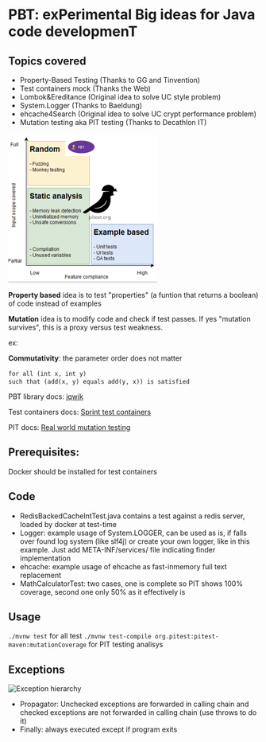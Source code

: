 # PBT: exPerimental Big ideas for Java code developmenT

## Topics covered
* Property-Based Testing (Thanks to GG and Tinvention)
* Test containers mock (Thanks the Web) 
* Lombok&Ereditance (Original idea to solve UC style problem) 
* System.Logger (Thanks to Baeldung)
* ehcache4Search (Original idea to solve UC crypt performance problem)
* Mutation testing aka PIT testing (Thanks to Decathlon IT)

![Test types](img/tests.png?raw=true "Test types")

**Property based** idea is to test "properties" (a funtion that returns a boolean) of code instead of examples

**Mutation** idea is to modify code and check if test passes. If yes "mutation survives", this is a proxy versus test weakness. 


ex:

**Commutativity**: the parameter order does not matter
```
for all (int x, int y)
such that (add(x, y) equals add(y, x)) is satisfied
```
PBT library docs: [jqwik](https://jqwik.net/docs/current/user-guide.html#how-to-use)

Test containers docs: [Sprint test containers](https://www.testcontainers.org/)

PIT docs: [Real world mutation testing](https://pitest.org/)

## Prerequisites:
Docker should be installed for test containers

## Code
* RedisBackedCacheIntTest.java contains a test against a redis server, loaded by docker at test-time
* Logger: example usage of System.LOGGER, can be used as is, if falls over found log system (like slf4j) or create your own logger, like in this example. Just add META-INF/services/ file indicating finder implementation
* ehcache: example usage of ehcache as fast-inmemory full text replacement
* MathCalculatorTest: two cases, one is complete so PIT shows 100% coverage, second one only 50% as it effectively is
## Usage
```./mvnw test``` for all test
```./mvnw test-compile org.pitest:pitest-maven:mutationCoverage``` for PIT testing analisys 

## Exceptions
![Exception hierarchy ](img/exceptions.png?raw=true "Test types")

* Propagator: Unchecked exceptions are forwarded in calling chain and checked exceptions are not forwarded in calling chain (use throws to do it)
* Finally: always executed except if program exits
